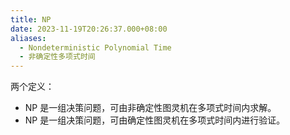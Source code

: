 ```yaml
---
title: NP
date: 2023-11-19T20:26:37.000+08:00
aliases:
  - Nondeterministic Polynomial Time
  - 非确定性多项式时间
---
```


两个定义：
- NP 是一组决策问题，可由非确定性图灵机在多项式时间内求解。
- NP 是一组决策问题，可由确定性图灵机在多项式时间内进行验证。

